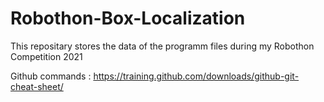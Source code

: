 # Robothon-Box-Localization
This repositary stores the data of the programm files during my Robothon Competition 2021


Github commands : https://training.github.com/downloads/github-git-cheat-sheet/
